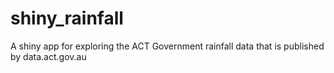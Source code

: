 # shiny_rainfall
A shiny app for exploring the ACT Government rainfall data that is published by data.act.gov.au
